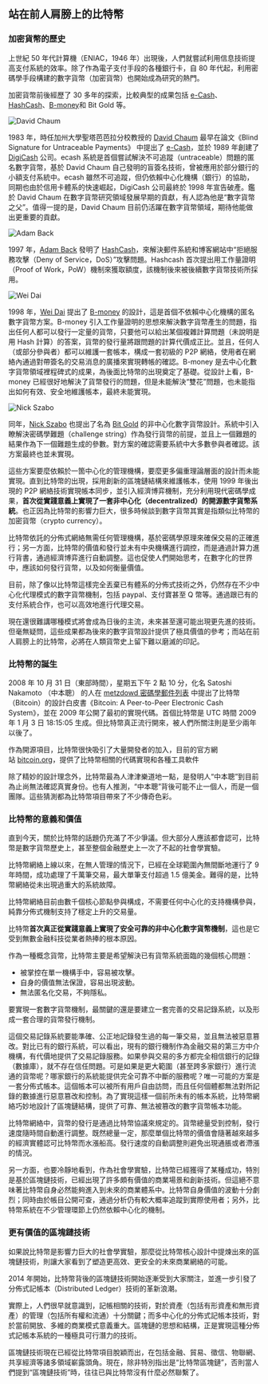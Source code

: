 ## 站在前人肩膀上的比特幣

### 加密貨幣的歷史

上世紀 50 年代計算機（ENIAC，1946 年）出現後，人們就嘗試利用信息技術提高支付系統的效率。除了作為電子支付手段的各種銀行卡，自 80 年代起，利用密碼學手段構建的數字貨幣（加密貨幣）也開始成為研究的熱門。

加密貨幣前後經歷了 30 多年的探索，比較典型的成果包括 [e-Cash](http://www.hit.bme.hu/~buttyan/courses/BMEVIHIM219/2009/Chaum.BlindSigForPayment.1982.PDF)、[HashCash](http://en.wikipedia.org/wiki/Hashcash)、[B-money](http://www.weidai.com/bmoney.txt)和 Bit Gold 等。

![David Chaum](_images/David_Chaum.png)

1983 年，時任加州大學聖塔芭芭拉分校教授的 [David Chaum](https://en.wikipedia.org/wiki/David_Chaum) 最早在論文《Blind Signature for Untraceable Payments》 中提出了 [e-Cash](http://www.hit.bme.hu/~buttyan/courses/BMEVIHIM219/2009/Chaum.BlindSigForPayment.1982.PDF)，並於 1989 年創建了 [DigiCash](https://en.wikipedia.org/wiki/Digicash) 公司。ecash 系統是首個嘗試解決不可追蹤（untraceable）問題的匿名數字貨幣，基於 David Chaum 自己發明的盲簽名技術，曾被應用於部分銀行的小額支付系統中。ecash 雖然不可追蹤，但仍依賴中心化機構（銀行）的協助，同期也由於信用卡體系的快速崛起，DigiCash 公司最終於 1998 年宣告破產。鑑於 David Chaum 在數字貨幣研究領域發展早期的貢獻，有人認為他是“數字貨幣之父”。值得一提的是，David Chaum 目前仍活躍在數字貨幣領域，期待他能做出更重要的貢獻。

![Adam Back](_images/Adam_Back.png)

1997 年，[Adam Back](https://en.wikipedia.org/wiki/Adam_Back) 發明了 [HashCash](http://en.wikipedia.org/wiki/Hashcash)，來解決郵件系統和博客網站中“拒絕服務攻擊（Deny of Service，DoS）”攻擊問題。Hashcash 首次提出用工作量證明（Proof of Work，PoW）機制來獲取額度，該機制後來被後續數字貨幣技術所採用。

![Wei Dai](_images/Wei_Dai.png)

1998 年，[Wei Dai](http://www.weidai.com) 提出了 [B-money](http://www.weidai.com/bmoney.txt) 的設計，這是首個不依賴中心化機構的匿名數字貨幣方案。B-money 引入工作量證明的思想來解決數字貨幣產生的問題，指出任何人都可以發行一定量的貨幣，只要他可以給出某個複雜計算問題（未說明是用 Hash 計算）的答案，貨幣的發行量將跟問題的計算代價成正比。並且，任何人（或部分參與者）都可以維護一套帳本，構成一套初級的 P2P 網絡，使用者在網絡內通過對帶簽名的交易消息的廣播來實現轉帳的確認。B-money 是去中心化數字貨幣領域裡程碑式的成果，為後面比特幣的出現奠定了基礎。從設計上看，B-money 已經很好地解決了貨幣發行的問題，但是未能解決“雙花”問題，也未能指出如何有效、安全地維護帳本，最終未能實現。

![Nick Szabo](_images/Nick_Szabo.png)

同年，[Nick Szabo](http://szabo.best.vwh.net/) 也提出了名為 [Bit Gold](https://unenumerated.blogspot.com/2005/12/bit-gold.html) 的非中心化數字貨幣設計。系統中引入瞭解決密碼學難題（challenge string）作為發行貨幣的前提，並且上一個難題的結果作為下一個難題生成的參數。對方案的確認需要系統中大多數參與者確認。該方案最終也並未實現。

這些方案要麼依賴於一箇中心化的管理機構，要麼更多偏重理論層面的設計而未能實現。直到比特幣的出現，採用創新的區塊鏈結構來維護帳本，使用 1999 年後出現的 P2P 網絡技術實現帳本同步，並引入經濟博弈機制，充分利用現代密碼學成果，**首次從實踐意義上實現了一套非中心化（decentralized）的開源數字貨幣系統**。也正因為比特幣的影響力巨大，很多時候談到數字貨幣其實是指類似比特幣的加密貨幣（crypto currency）。

比特幣依託的分佈式網絡無需任何管理機構，基於密碼學原理來確保交易的正確進行；另一方面，比特幣的價值和發行並未有中央機構進行調控，而是通過計算力進行背書，通過經濟博弈進行自動調整。這也促使人們開始思考，在數字化的世界中，應該如何發行貨幣，以及如何衡量價值。

目前，除了像以比特幣這樣完全丟棄已有體系的分佈式技術之外，仍然存在不少中心化代理模式的數字貨幣機制，包括 paypal、支付寶甚至 Q 幣等。通過跟已有的支付系統合作，也可以高效地進行代理交易。

現在還很難講哪種模式將會成為日後的主流，未來甚至還可能出現更先進的技術。但毫無疑問，這些成果都為後來的數字貨幣設計提供了極具價值的參考；而站在前人肩膀上的比特幣，必將在人類貨幣史上留下難以磨滅的印記。

### 比特幣的誕生
2008 年 10 月 31 日（東部時間），星期五下午 2 點 10 分，化名 Satoshi Nakamoto （中本聰） 的人在 [metzdowd 密碼學郵件列表](http://www.metzdowd.com/pipermail/cryptography/2008-October/014810.html) 中提出了比特幣（Bitcoin）的設計白皮書《Bitcoin: A Peer-to-Peer Electronic Cash System》，並在 2009 年公開了最初的實現代碼。首個比特幣是 UTC 時間 2009 年 1 月 3 日 18:15:05 生成。但比特幣真正流行開來，被人們所關注則是至少兩年以後了。

作為開源項目，比特幣很快吸引了大量開發者的加入，目前的官方網站 [bitcoin.org](http://bitcoin.org)，提供了比特幣相關的代碼實現和各種工具軟件

除了精妙的設計理念外，比特幣最為人津津樂道地一點，是發明人“中本聰”到目前為止尚無法確認真實身份。也有人推測，“中本聰”背後可能不止一個人，而是一個團隊。這些猜測都為比特幣項目帶來了不少傳奇色彩。

### 比特幣的意義和價值

直到今天，關於比特幣的話題仍充滿了不少爭議。但大部分人應該都會認可，比特幣是數字貨幣歷史上，甚至整個金融歷史上一次了不起的社會學實驗。

比特幣網絡上線以來，在無人管理的情況下，已經在全球範圍內無間斷地運行了 9 年時間，成功處理了千萬筆交易，最大單筆支付超過 1.5 億美金。難得的是，比特幣網絡從未出現過重大的系統故障。

比特幣網絡目前由數千個核心節點參與構成，不需要任何中心化的支持機構參與，純靠分佈式機制支持了穩定上升的交易量。

比特幣**首次真正從實踐意義上實現了安全可靠的非中心化數字貨幣機制**，這也是它受到無數金融科技從業者熱捧的根本原因。

作為一種概念貨幣，比特幣主要是希望解決已有貨幣系統面臨的幾個核心問題：

* 被掌控在單一機構手中，容易被攻擊。
* 自身的價值無法保證，容易出現波動。
* 無法匿名化交易，不夠隱私。

要實現一套數字貨幣機制，最關鍵的還是要建立一套完善的交易記錄系統，以及形成一套合理的貨幣發行機制。

這個交易記錄系統要能準確、公正地記錄發生過的每一筆交易，並且無法被惡意篡改。對比已有的銀行系統，可以看出，現有的銀行機制作為金融交易的第三方中介機構，有代價地提供了交易記錄服務。如果參與交易的多方都完全相信銀行的記錄（數據庫），就不存在信任問題。可是如果是更大範圍（甚至跨多家銀行）進行流通的貨幣呢？哪家銀行的系統能提供完全可靠不中斷的服務呢？唯一可能的方案是一套分佈式帳本。這個帳本可以被所有用戶自由訪問，而且任何個體都無法對所記錄的數據進行惡意篡改和控制。為了實現這樣一個前所未有的帳本系統，比特幣網絡巧妙地設計了區塊鏈結構，提供了可靠、無法被篡改的數字貨幣帳本功能。

比特幣網絡中，貨幣的發行是通過比特幣協議來規定的。貨幣總量受到控制，發行速度隨時間自動進行調整。既然總量一定，那麼單個比特幣的價值會隨著越來越多的經濟實體認可比特幣而水漲船高。發行速度的自動調整則避免出現通脹或者滯漲的情況。

另一方面，也要冷靜地看到，作為社會學實驗，比特幣已經獲得了某種成功，特別是基於區塊鏈技術，已經出現了許多頗有價值的商業場景和創新技術。但這絕不意味著比特幣自身必然能夠進入到未來的商業體系中。比特幣自身價值的波動十分劇烈；同時由於帳目公開可查，通過分析仍有較大概率追蹤到實際使用者；另外，比特幣系統在不少管理環節上仍然依賴中心化的機制。

### 更有價值的區塊鏈技術

如果說比特幣是影響力巨大的社會學實驗，那麼從比特幣核心設計中提煉出來的區塊鏈技術，則讓大家看到了塑造更高效、更安全的未來商業網絡的可能。

2014 年開始，比特幣背後的區塊鏈技術開始逐漸受到大家關注，並進一步引發了分佈式記帳本（Distributed Ledger）技術的革新浪潮。

實際上，人們很早就意識到，記帳相關的技術，對於資產（包括有形資產和無形資產）的管理（包括所有權和流通）十分關鍵；而多中心化的分佈式記帳本技術，對於當前開放、多維的商業模式意義重大。區塊鏈的思想和結構，正是實現這種分佈式記帳本系統的一種極具可行潛力的技術。

區塊鏈技術現在已經從比特幣項目脫穎而出，在包括金融、貿易、徵信、物聯網、共享經濟等諸多領域嶄露頭角。現在，除非特別指出是“比特幣區塊鏈”，否則當人們提到“區塊鏈技術”時，往往已與比特幣沒有什麼必然聯繫了。
